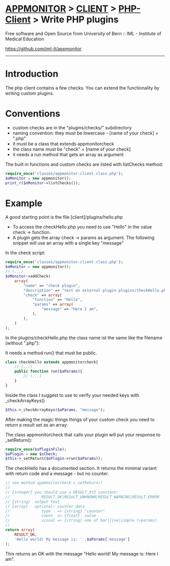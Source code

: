 <style>
	.required{color:#f22;}
	.optional{color:#888;}
</style>


# [APPMONITOR](readme.md) > [CLIENT](client.md) > [PHP-Client](client-php.md) > Write PHP plugins #

Free software and Open Source from University of Bern :: IML - Institute of Medical Education

https://github.com/iml-it/appmonitor

- - -


# Introduction #

The php client contains a few checks. You can extend the functionality by 
writing custom plugins. 



# Conventions #

* custom checks are in the "plugins/checks/" subdirectory
* naming convention: they must be lowercase - [name of your check] + ".php"
* it must be a class that extends appmonitorcheck
* the class name must be "check" + [name of your check]
* it needs a run method that gets an array as argument

The built in functions and custom checks are listed with listChecks method:

```php
require_once('classes/appmonitor-client.class.php');
$oMonitor = new appmonitor();
print_r($oMonitor->listChecks());
```

# Example #

A good starting point is the file [client]/plugins/hello.php

* To access the checkHello.php you need to use "Hello" in the value check -> function.
* A plugin gets the array check -> params as argument. The following snippet will use an array with a single key "message"

In the check script:

```php
require_once('classes/appmonitor-client.class.php');
$oMonitor = new appmonitor();
// (...)
$oMonitor->addCheck(
    array(
        "name" => "check plugin",
        "description" => "test an external plugin plugins/checkHello.php",
        "check" => array(
            "function" => "Hello",
            "params" => array(
                "message" => "Here I am",
            ),
        ),
    )
);
```

In the plugins/checkHello.php the class name ist the same like the filename
(without ".php"):

It needs a method run() that must be public.

```php
class checkHello extends appmonitorcheck{
    // (...)
    public function run($aParams){
        // (...)
    }
}
```

Inside the class I suggest to use to verify your needed keys with
_checkArrayKeys()

```php
$this->_checkArrayKeys($aParams, "message");
```

After making the magic things things of your custom check you need to 
return a result set as an array.

The class appmonitorcheck that calls your plugin will put your response
to \_setReturn():

```php
require_once($sPluginFile);
$oPlogin = new $sCheck;
$this->_setReturn($oPlogin->run($aParams));
```

The checkHello has a documented section. It returns the minimal variant
with return code and a message - but no counter.



```php
// see method appmonitorcheck->_setReturn()
// 
// {integer} you should use a RESULT_XYZ constant:
//              RESULT_OK|RESULT_UNKNOWN|RESULT_WARNING|RESULT_ERROR
// {string}  output text 
// {array}   optional: counter data
//              type   => {string} "counter"
//              count  => {float}  value
//              visual => {string} one of bar|line|simple (+params)
//           
return array(
    RESULT_OK, 
    'Hello world! My message is: ' .$aParams['message']
);
```

This returns an OK with the message "Hello world! My message is: Here I am".
